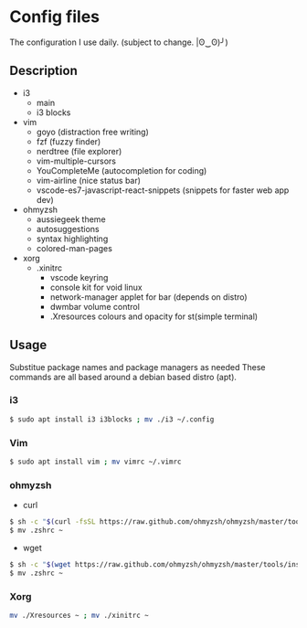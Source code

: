 # Config files
The configuration I use daily. (subject to change. |ʘ‿ʘ)╯)
## Description
- i3
	* main
	* i3 blocks
- vim
	* goyo (distraction free writing)
	* fzf (fuzzy finder)
	* nerdtree (file explorer)
	* vim-multiple-cursors
	* YouCompleteMe (autocompletion for coding)
	* vim-airline (nice status bar)
	* vscode-es7-javascript-react-snippets (snippets for faster web app dev)
- ohmyzsh
	* aussiegeek theme
	* autosuggestions
	* syntax highlighting
	* colored-man-pages
- xorg
	* .xinitrc
		- vscode keyring
		- console kit for void linux
		- network-manager applet for bar (depends on distro)
		- dwmbar volume control
		- .Xresources colours and opacity for st(simple terminal)
## Usage
Substitue package names and package managers as needed
These commands are all based around a debian based distro (apt).
### i3
```sh
$ sudo apt install i3 i3blocks ; mv ./i3 ~/.config
```
### Vim
```sh
$ sudo apt install vim ; mv vimrc ~/.vimrc
```

### ohmyzsh
- curl
```sh
$ sh -c "$(curl -fsSL https://raw.github.com/ohmyzsh/ohmyzsh/master/tools/install.sh)"
$ mv .zshrc ~
```
- wget
```sh
$ sh -c "$(wget https://raw.github.com/ohmyzsh/ohmyzsh/master/tools/install.sh -O -)"
$ mv .zshrc ~
```


### Xorg
```sh
mv ./Xresources ~ ; mv ./xinitrc ~
```

